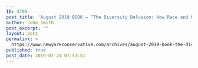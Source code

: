 ```yaml
---
ID: 4790
post_title: 'August 2019 BOOK – “The Diversity Delusion: How Race and Gender Pandering Corrupt the University and Undermine Our Culture” by Heather McDonald #NYCBKCLUB #TheDiversityDelusion'
author: John Smith
post_excerpt: ""
layout: post
permalink: >
  https://www.newyorkconservative.com/archives/august-2019-book-the-diversity-delusion-how-race-and-gender-pandering-corrupt-the-university-and-undermine-our-culture-by-heather-mcdonald-nycbkclub-thediversitydelusion/
published: true
post_date: 2019-07-24 07:53:51
---
```

<!-- wp:image {"id":4791} -->
<figure class="wp-block-image"><img src="https://www.newyorkconservative.com/wp-content/uploads/2019/07/August-Gold-2019.jpg" alt="" class="wp-image-4791"/></figure>
<!-- /wp:image -->